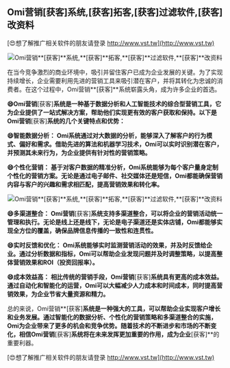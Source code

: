 ## **Omi营销**[获客]**系统,**[获客]**拓客,**[获客]**过滤软件,**[获客]**改资料**

[😍想了解推广相关软件的朋友请登录 http://www.vst.tw](http://www.vst.tw)

 <center><img src="https://vst.tw/MP4/tuiguang/png/1.png" alt="Omi营销**[获客]**系统,**[获客]**拓客,**[获客]**过滤软件,**[获客]**改资料"></center>

在当今竞争激烈的商业环境中，吸引并留住客户已成为企业发展的关键。为了实现持续增长，企业需要利用先进的营销工具来吸引潜在客户，并将其转化为忠诚的消费者。在这个过程中，Omi营销**[获客]**系统崭露头角，成为许多企业的首选。

**😄Omi营销**[获客]**系统是一种基于数据分析和人工智能技术的综合型营销工具，它为企业提供了一站式解决方案，帮助他们实现更有效的客户获取和保持。以下是Omi营销**[获客]**系统的几个关键特点和优势：**

**😄智能数据分析： Omi系统通过对大数据的分析，能够深入了解客户的行为模式、偏好和需求。借助先进的算法和机器学习技术，Omi可以实时识别潜在客户，并预测其未来行为，为企业提供有针对性的营销策略。**

**😄个性化营销： 基于对客户数据的精准分析，Omi系统能够为每个客户量身定制个性化的营销方案。无论是通过电子邮件、社交媒体还是短信，Omi都能确保营销内容与客户的兴趣和需求相匹配，提高营销效果和转化率。**

 <center><img src="https://vst.tw/MP4/tuiguang/png/2.png" alt="Omi营销**[获客]**系统,**[获客]**拓客,**[获客]**过滤软件,**[获客]**改资料"></center>

**😄多渠道整合： Omi营销**[获客]**系统支持多渠道整合，可以将企业的营销活动统一管理和执行。无论是线上还是线下，无论是电子渠道还是实体店铺，Omi都能够实现全方位的覆盖，确保品牌信息传播的一致性和连贯性。**

**😄实时反馈和优化： Omi系统能够实时监测营销活动的效果，并及时反馈给企业。通过分析数据和指标，Omi可以帮助企业发现问题并及时调整策略，以提高整体营销效果和ROI（投资回报率）。**

**😄成本效益高： 相比传统的营销手段，Omi营销**[获客]**系统具有更高的成本效益。通过自动化和智能化的运营，Omi可以大幅减少人力成本和时间成本，同时提高营销效果，为企业节省大量资源和精力。**

总的来说，Omi营销**[获客]**系统是一种强大的工具，可以帮助企业实现客户增长和业务发展。通过智能化的数据分析、个性化的营销策略和多渠道整合的实施，Omi为企业带来了更多的机会和竞争优势。随着技术的不断进步和市场的不断变化，相信Omi营销**[获客]**系统将在未来发挥更加重要的作用，成为企业**[获客]**的重要利器。

[😍想了解推广相关软件的朋友请登录 http://www.vst.tw](http://www.vst.tw)



